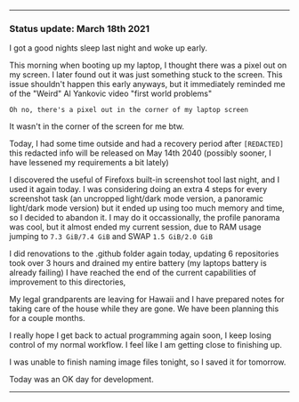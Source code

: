 
***

### Status update: March 18th 2021

I got a good nights sleep last night and woke up early.

This morning when booting up my laptop, I thought there was a pixel out on my screen. I later found out it was just something stuck to the screen. This issue shouldn't happen this early anyways, but it immediately reminded me of the "Weird" Al Yankovic video "first world problems"

```al-yankovic
Oh no, there's a pixel out in the corner of my laptop screen
```

It wasn't in the corner of the screen for me btw.

Today, I had some time outside and had a recovery period after `[REDACTED]` this redacted info will be released on May 14th 2040 (possibly sooner, I have lessened my requirements a bit lately) 

I discovered the useful of Firefoxs built-in screenshot tool last night, and I used it again today. I was considering doing an extra 4 steps for every screenshot task (an uncropped light/dark mode version, a panoramic light/dark mode version) but it ended up using too much memory and time, so I decided to abandon it. I may do it occassionally, the profile panorama was cool, but it almost ended my current session, due to RAM usage jumping to `7.3 GiB/7.4 GiB` and SWAP `1.5 GiB/2.0 GiB`

I did renovations to the .github folder again today, updating 6 repositories took over 3 hours and drained my entire battery (my laptops battery is already failing) I have reached the end of the current capabilities of improvement to this directories, 

My legal grandparents are leaving for Hawaii and I have prepared notes for taking care of the house while they are gone. We have been planning this for a couple months.

I really hope I get back to actual programming again soon, I keep losing control of my normal workflow. I feel like I am getting close to finishing up.

I was unable to finish naming image files tonight, so I saved it for tomorrow.

Today was an OK day for development.

***
